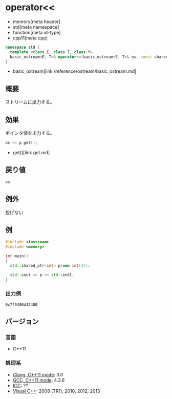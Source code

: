# operator<<
* memory[meta header]
* std[meta namespace]
* function[meta id-type]
* cpp11[meta cpp]

```cpp
namespace std {
  template <class E, class T, class Y>
  basic_ostream<E, T>& operator<<(basic_ostream<E, T>& os, const shared_ptr<Y>& p);
}
```
* basic_ostream[link /reference/ostream/basic_ostream.md]

## 概要
ストリームに出力する。


## 効果
ポインタ値を出力する。

```cpp
os << p.get();
```
* get()[link get.md]


## 戻り値
`os`


## 例外
投げない


## 例
```cpp example
#include <iostream>
#include <memory>

int main()
{
  std::shared_ptr<int> p(new int(3));

  std::cout << p << std::endl;
}
```

### 出力例
```
0x7f9400d12480
```

## バージョン
### 言語
- C++11

### 処理系
- [Clang, C++11 mode](/implementation.md#clang): 3.0
- [GCC, C++11 mode](/implementation.md#gcc): 4.3.6
- [ICC](/implementation.md#icc): ??
- [Visual C++](/implementation.md#visual_cpp): 2008 (TR1), 2010, 2012, 2013

